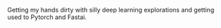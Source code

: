 Getting my hands dirty with silly deep learning explorations and getting used to Pytorch and Fastai.
